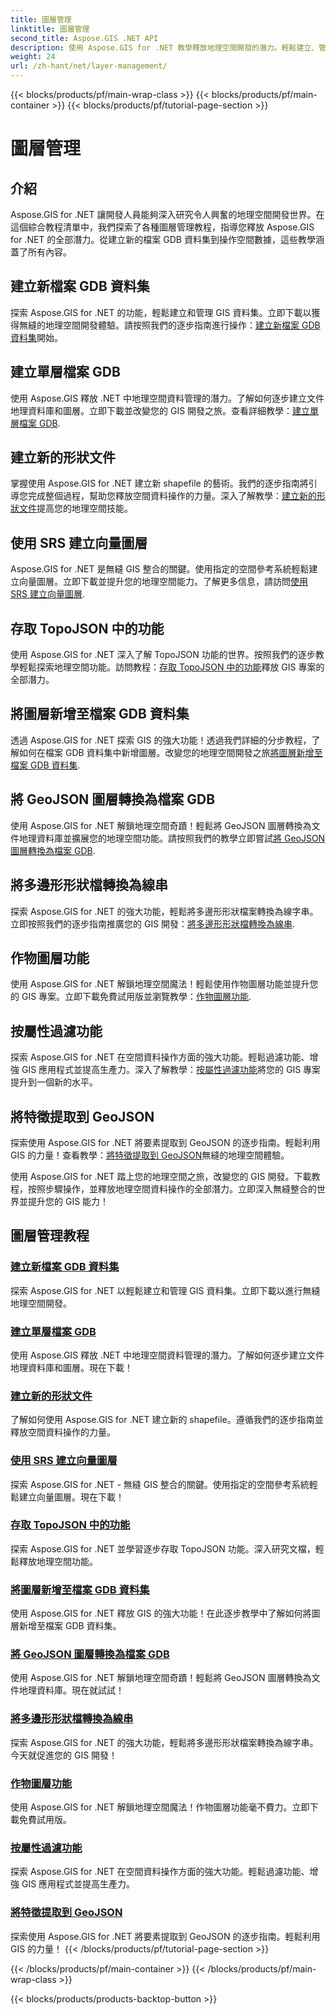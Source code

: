 ```yaml
---
title: 圖層管理
linktitle: 圖層管理
second_title: Aspose.GIS .NET API
description: 使用 Aspose.GIS for .NET 教學釋放地理空間開發的潛力。輕鬆建立、管理和操作 GIS 資料集。
weight: 24
url: /zh-hant/net/layer-management/
---
```


{{< blocks/products/pf/main-wrap-class >}}
{{< blocks/products/pf/main-container >}}
{{< blocks/products/pf/tutorial-page-section >}}

# 圖層管理

## 介紹

Aspose.GIS for .NET 讓開發人員能夠深入研究令人興奮的地理空間開發世界。在這個綜合教程清單中，我們探索了各種圖層管理教程，指導您釋放 Aspose.GIS for .NET 的全部潛力。從建立新的檔案 GDB 資料集到操作空間數據，這些教學涵蓋了所有內容。

## 建立新檔案 GDB 資料集 
探索 Aspose.GIS for .NET 的功能，輕鬆建立和管理 GIS 資料集。立即下載以獲得無縫的地理空間開發體驗。請按照我們的逐步指南進行操作：[建立新檔案 GDB 資料集](./create-new-file-gdb-dataset/)開始。

## 建立單層檔案 GDB 
使用 Aspose.GIS 釋放 .NET 中地理空間資料管理的潛力。了解如何逐步建立文件地理資料庫和圖層。立即下載並改變您的 GIS 開發之旅。查看詳細教學：[建立單層檔案 GDB](./create-file-gdb-with-single-layer/).

## 建立新的形狀文件 
掌握使用 Aspose.GIS for .NET 建立新 shapefile 的藝術。我們的逐步指南將引導您完成整個過程，幫助您釋放空間資料操作的力量。深入了解教學：[建立新的形狀文件](./create-new-shapefile/)提高您的地理空間技能。

## 使用 SRS 建立向量圖層 
Aspose.GIS for .NET 是無縫 GIS 整合的關鍵。使用指定的空間參考系統輕鬆建立向量圖層。立即下載並提升您的地理空間能力。了解更多信息，請訪問[使用 SRS 建立向量圖層](./create-vector-layer-with-srs/).

## 存取 TopoJSON 中的功能 
使用 Aspose.GIS for .NET 深入了解 TopoJSON 功能的世界。按照我們的逐步教學輕鬆探索地理空間功能。訪問教程：[存取 TopoJSON 中的功能](./access-features-in-topojson/)釋放 GIS 專案的全部潛力。

## 將圖層新增至檔案 GDB 資料集 
透過 Aspose.GIS for .NET 探索 GIS 的強大功能！透過我們詳細的分步教程，了解如何在檔案 GDB 資料集中新增圖層。改變您的地理空間開發之旅[將圖層新增至檔案 GDB 資料集](./add-layer-to-file-gdb-dataset/).

## 將 GeoJSON 圖層轉換為檔案 GDB 
使用 Aspose.GIS for .NET 解鎖地理空間奇蹟！輕鬆將 GeoJSON 圖層轉換為文件地理資料庫並擴展您的地理空間功能。請按照我們的教學立即嘗試[將 GeoJSON 圖層轉換為檔案 GDB](./convert-geojson-layer-to-file-gdb/).

## 將多邊形形狀檔轉換為線串 
探索 Aspose.GIS for .NET 的強大功能，輕鬆將多邊形形狀檔案轉換為線字串。立即按照我們的逐步指南推廣您的 GIS 開發：[將多邊形形狀檔轉換為線串](./convert-polygon-shapefile-to-linestring/).

## 作物圖層功能 
使用 Aspose.GIS for .NET 解鎖地理空間魔法！輕鬆使用作物圖層功能並提升您的 GIS 專案。立即下載免費試用版並瀏覽教學：[作物圖層功能](./crop-layer-features/).

## 按屬性過濾功能 
探索 Aspose.GIS for .NET 在空間資料操作方面的強大功能。輕鬆過濾功能、增強 GIS 應用程式並提高生產力。深入了解教學：[按屬性過濾功能](./filter-features-by-attribute/)將您的 GIS 專案提升到一個新的水平。

## 將特徵提取到 GeoJSON 
探索使用 Aspose.GIS for .NET 將要素提取到 GeoJSON 的逐步指南。輕鬆利用 GIS 的力量！查看教學：[將特徵提取到 GeoJSON](./extract-features-to-geojson/)無縫的地理空間體驗。

使用 Aspose.GIS for .NET 踏上您的地理空間之旅，改變您的 GIS 開發。下載教程，按照步驟操作，並釋放地理空間資料操作的全部潛力。立即深入無縫整合的世界並提升您的 GIS 能力！
## 圖層管理教程
### [建立新檔案 GDB 資料集](./create-new-file-gdb-dataset/)
探索 Aspose.GIS for .NET 以輕鬆建立和管理 GIS 資料集。立即下載以進行無縫地理空間開發。 
### [建立單層檔案 GDB](./create-file-gdb-with-single-layer/)
使用 Aspose.GIS 釋放 .NET 中地理空間資料管理的潛力。了解如何逐步建立文件地理資料庫和圖層。現在下載！
### [建立新的形狀文件](./create-new-shapefile/)
了解如何使用 Aspose.GIS for .NET 建立新的 shapefile。遵循我們的逐步指南並釋放空間資料操作的力量。
### [使用 SRS 建立向量圖層](./create-vector-layer-with-srs/)
探索 Aspose.GIS for .NET - 無縫 GIS 整合的關鍵。使用指定的空間參考系統輕鬆建立向量圖層。現在下載！
### [存取 TopoJSON 中的功能](./access-features-in-topojson/)
探索 Aspose.GIS for .NET 並學習逐步存取 TopoJSON 功能。深入研究文檔，輕鬆釋放地理空間功能。
### [將圖層新增至檔案 GDB 資料集](./add-layer-to-file-gdb-dataset/)
使用 Aspose.GIS for .NET 釋放 GIS 的強大功能！在此逐步教學中了解如何將圖層新增至檔案 GDB 資料集。
### [將 GeoJSON 圖層轉換為檔案 GDB](./convert-geojson-layer-to-file-gdb/)
使用 Aspose.GIS for .NET 解鎖地理空間奇蹟！輕鬆將 GeoJSON 圖層轉換為文件地理資料庫。現在就試試！
### [將多邊形形狀檔轉換為線串](./convert-polygon-shapefile-to-linestring/)
探索 Aspose.GIS for .NET 的強大功能，輕鬆將多邊形形狀檔案轉換為線字串。今天就促進您的 GIS 開發！
### [作物圖層功能](./crop-layer-features/)
使用 Aspose.GIS for .NET 解鎖地理空間魔法！作物圖層功能毫不費力。立即下載免費試用版。
### [按屬性過濾功能](./filter-features-by-attribute/)
探索 Aspose.GIS for .NET 在空間資料操作方面的強大功能。輕鬆過濾功能、增強 GIS 應用程式並提高生產力。
### [將特徵提取到 GeoJSON](./extract-features-to-geojson/)
探索使用 Aspose.GIS for .NET 將要素提取到 GeoJSON 的逐步指南。輕鬆利用 GIS 的力量！ 
{{< /blocks/products/pf/tutorial-page-section >}}

{{< /blocks/products/pf/main-container >}}
{{< /blocks/products/pf/main-wrap-class >}}

{{< blocks/products/products-backtop-button >}}
